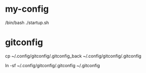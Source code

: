 # my-config

/bin/bash ./startup.sh

# gitconfig
cp ~/.config/gitconfig/.gitconfig_back ~/.config/gitconfig/.gitconfig

ln -sf ~/.config/gitconfig/.gitconfig ~/.gitconfig
